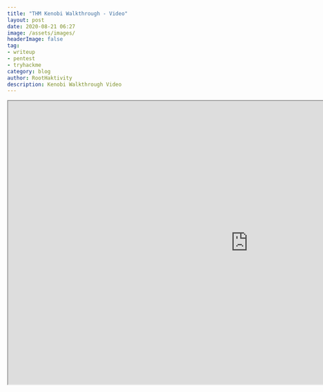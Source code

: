```yaml
---
title: "THM Kenobi Walkthrough - Video"
layout: post
date: 2020-08-21 06:27
image: /assets/images/
headerImage: false
tag:
- writeup
- pentest
- tryhackme
category: blog
author: RootHaktivity
description: Kenobi Walkthrough Video
---
```



<iframe width="1112" height="656" src="https://www.youtube.com/embed/4Ep8rTikxFc" title="THM Kenobi Walkthrough"allow="accelerometer; autoplay; clipboard-write; encrypted-media; gyroscope; picture-in-picture" allowfullscreen></iframe>
